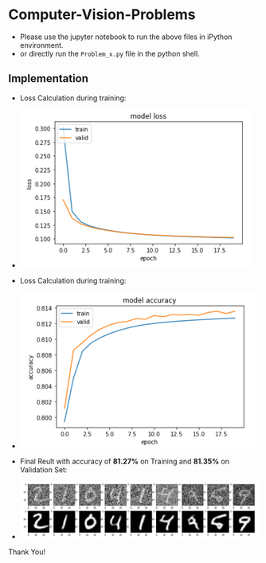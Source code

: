 # Computer-Vision-Problems
* Please use the jupyter notebook to run the above files in iPython environment.
* or directly run the `Problem_x.py` file in the python shell.

## Implementation
- Loss Calculation during training:
- ![Loss Calculation](https://github.com/blurred-machine/Computer-Vision-Problems/blob/master/screenshots/training%20loss.PNG)

- Loss Calculation during training:
- ![Accuracy calculation](https://github.com/blurred-machine/Computer-Vision-Problems/blob/master/screenshots/training%20accuracy.PNG)

- Final Reult with accuracy of **81.27%** on Training and **81.35%** on Validation Set:
- ![Result](https://github.com/blurred-machine/Computer-Vision-Problems/blob/master/screenshots/final%20result.PNG)

Thank You!
